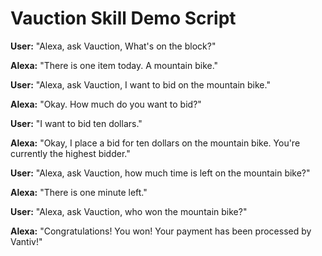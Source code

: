 # Vauction Skill Demo Script

**User:** "Alexa, ask Vauction, What's on the block?"

**Alexa:** "There is one item today. A mountain bike."

**User:** "Alexa, ask Vauction, I want to bid on the mountain bike."

**Alexa:** "Okay. How much do you want to bid?"

**User:** "I want to bid ten dollars."

**Alexa:** "Okay, I place a bid for ten dollars on the mountain bike. You're currently the highest bidder."

**User:** "Alexa, ask Vauction, how much time is left on the mountain bike?"

**Alexa:** "There is one minute left."

**User:** "Alexa, ask Vauction, who won the mountain bike?"

**Alexa:** "Congratulations! You won! Your payment has been processed by Vantiv!"